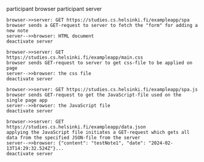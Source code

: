 <!-- What happens between browser and server when user opens Single Page App-version of notes-application.-->

participant browser
participant server

    browser->>server: GET https://studies.cs.helsinki.fi/exampleapp/spa
    browser sends a GET-request to server to fetch the "form" for adding a new note
    server-->>browser: HTML document
    deactivate server

    browser->>server: GET https://studies.cs.helsinki.fi/exampleapp/main.css
    browser sends GET-request to server to get css-file to be applied on page
    server-->>browser: the css file
    deactivate server

    browser->>server: GET https://studies.cs.helsinki.fi/exampleapp/spa.js
    browser sends GET-request to get the JavaScript-file used on the single page app
    server-->>browser: the JavaScript file
    deactivate server

    browser->>server: GET https://studies.cs.helsinki.fi/exampleapp/data.json
    applying the JavaScript file initiates a GET-request which gets all data from the specified JSON-file from the server
    server-->>browser: {"content": "testNote1", "date": "2024-02-13T14:29:32.524Z"}...
    deactivate server
